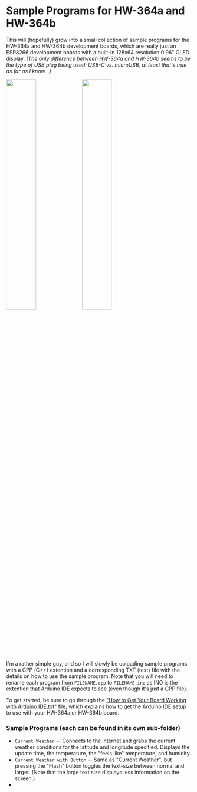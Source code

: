 # Sample Programs for HW-364a and HW-364b
This will (hopefully) grow into a small collection of sample programs for the HW-364a and HW-364b development boards, which are really just an ESP8266 development boards with a built-in 128x64 resolution 0.96" OLED display. *(The only difference between HW-364a and HW-364b seems to be the type of USB plug being used: USB-C vs. microUSB, at least that's true as far as I know...)*

<img src="https://github.com/jdshaffer/sample_programs_for_HW-364a_and_HW-364b/blob/main/current_weather.jpg" width=40%> <img src="https://github.com/jdshaffer/sample_programs_for_HW-364a_and_HW-364b/blob/main/current_weather_button.jpg" width=40%>

I'm a rather simple guy, and so I will slowly be uploading sample programs with a CPP (C++) extention and a corresponding TXT (text) file with the details on how to use the sample program. Note that you will need to rename each program from `FILENAME.cpp` to `FILENAME.ino` as INO is the extention that Arduino IDE expects to see (even though it's just a CPP file).

To get started, be sure to go through the <a href="https://github.com/jdshaffer/sample_programs_for_HW-364a_and_HW-364b/blob/main/How%20to%20Get%20Your%20Board%20Working%20with%20Arduino%20IDE.txt" target="_blank">"How to Get Your Board Working with Arduino IDE.txt"</a> file, which explains how to get the Arduino IDE setup to use with your HW-364a or HW-364b board.

### Sample Programs (each can be found in its own sub-folder)
* `Current Weather` -- Connects to the internet and grabs the current weather conditions for the latitude and longitude specified. Displays the update time, the temperature, the "feels like" temperature, and humidity. 
* `Current Weather with Button` -- Same as "Current Weather", but pressing the "Flash" button toggles the text-size between normal and larger. (Note that the large text size displays less information on the screen.)
* 
